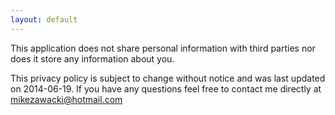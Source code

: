 ```yaml
---
layout: default
---
```


This application does not share personal information with third parties nor does it store any information about you.

This privacy policy is subject to change without notice and was last updated on 2014-06-19. If you have any questions feel free to contact me directly at mikezawacki@hotmail.com